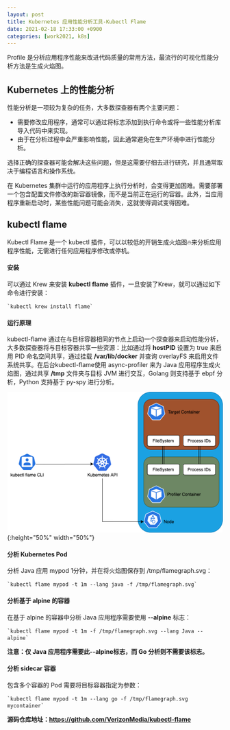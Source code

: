 ```yaml
---
layout: post
title: Kubernetes 应用性能分析工具-Kubectl Flame
date: 2021-02-18 17:33:00 +0900
categories: [work2021, k8s] 
---
```


Profile 是分析应用程序性能来改进代码质量的常用方法，最流行的可视化性能分析方法是生成火焰图。


## Kubernetes 上的性能分析

性能分析是一项较为复杂的任务，大多数探查器有两个主要问题：

* 需要修改应用程序，通常可以通过将标志添加到执行命令或将一些性能分析库导入代码中来实现。
* 由于在分析过程中会严重影响性能，因此通常避免在生产环境中进行性能分析。

选择正确的探查器可能会解决这些问题，但是这需要仔细去进行研究，并且通常取决于编程语言和操作系统。

在 Kubernetes 集群中运行的应用程序上执行分析时，会变得更加困难。需要部署一个包含配置文件修改的新容器镜像，而不是当前正在运行的容器。此外，当应用程序重新启动时，某些性能问题可能会消失，这就使得调试变得困难。

## kubectl flame
 
Kubectl Flame 是一个 kubectl 插件，可以以较低的开销生成火焰图🔥来分析应用程序性能，无需进行任何应用程序修改或停机。

#### 安装

可以通过 Krew 来安装 **kubectl flame** 插件，一旦安装了Krew，就可以通过如下命令进行安装：

    `kubectl krew install flame`

#### 运行原理

kubectl-flame 通过在与目标容器相同的节点上启动一个探查器来启动性能分析，大多数探查器将与目标容器共享一些资源：比如通过将 **hostPID** 设置为 true 来启用 PID 命名空间共享，通过挂载 **/var/lib/docker** 并查询 overlayFS 来启用文件系统共享。在后台kubectl-flame使用 async-profiler 来为 Java 应用程序生成火焰图，通过共享 **/tmp** 文件夹与目标 JVM 进行交互，Golang 则支持基于 ebpf 分析，Python 支持基于 py-spy 进行分析。

![Alt_text](/public/img/work/k8s-flame.jpg){:height="50%" width="50%"}

#### 分析 Kubernetes Pod

分析 Java 应用 mypod 1分钟，并在将火焰图保存到 /tmp/flamegraph.svg：

    `kubectl flame mypod -t 1m --lang java -f /tmp/flamegraph.svg`
  
#### 分析基于 alpine 的容器

在基于 alpine 的容器中分析 Java 应用程序需要使用 **--alpine** 标志：

    `kubectl flame mypod -t 1m -f /tmp/flamegraph.svg --lang Java --alpine`
  
  **注意：仅 Java 应用程序需要此--alpine标志，而 Go 分析则不需要该标志。**
  
#### 分析 sidecar 容器
 
包含多个容器的 Pod 需要将目标容器指定为参数： 
 
    `kubectl flame mypod -t 1m --lang go -f /tmp/flamegraph.svg mycontainer`
   
   **源码仓库地址：https://github.com/VerizonMedia/kubectl-flame**